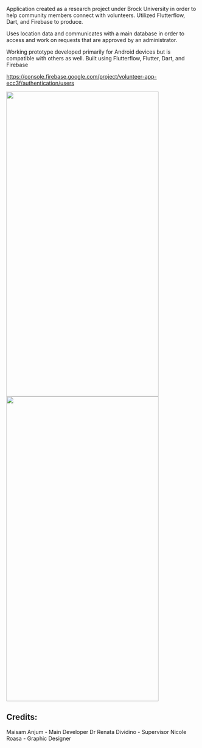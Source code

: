 Application created as a research project under Brock University in order to help community members connect with volunteers. Utilized Flutterflow, Dart, and Firebase to produce.

Uses location data and communicates with a main database in order to access and work on requests that are approved by an administrator.

Working prototype developed primarily for Android devices but is compatible with others as well. Built using Flutterflow, Flutter, Dart, and Firebase

https://console.firebase.google.com/project/volunteer-app-ecc3f/authentication/users

<p float="left">
  <img src="https://github.com/Koorikdat/VolunteeringApp/assets/45243399/7ed3484e-659c-4796-8e56-f6e0d942e2e7" width="400" height="800"/>
  <img src="https://github.com/Koorikdat/VolunteeringApp/assets/45243399/920de786-c585-4a4e-9a65-a4c500f4e702" width="400" height="800"/>
</p>

## Credits:

Maisam Anjum - Main Developer
Dr Renata Dividino - Supervisor
Nicole Roasa - Graphic Designer
